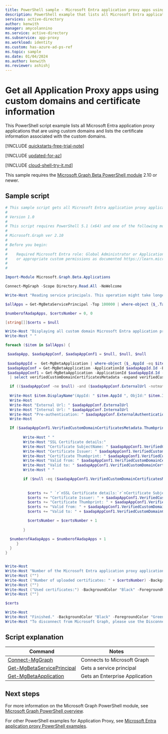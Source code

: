 ```yaml
---
title: PowerShell sample - Microsoft Entra application proxy apps using custom domains
description: PowerShell example that lists all Microsoft Entra application proxy applications that are using custom domains and certificate information.
services: active-directory
author: kenwith
manager: amycolannino
ms.service: active-directory
ms.subservice: app-proxy
ms.workload: identity
ms.custom: has-azure-ad-ps-ref
ms.topic: sample
ms.date: 01/04/2024
ms.author: kenwith
ms.reviewer: ashishj
---
```


# Get all Application Proxy apps using custom domains and certificate information

This PowerShell script example lists all Microsoft Entra application proxy applications that are using custom domains and lists the certificate information associated with the custom domains.

[!INCLUDE [quickstarts-free-trial-note](~/../azure-docs-pr/includes/quickstarts-free-trial-note.md)]

[!INCLUDE [updated-for-az](~/../azure-docs-pr/includes/updated-for-az.md)]

[!INCLUDE [cloud-shell-try-it.md](~/../azure-docs-pr/includes/cloud-shell-try-it.md)]

This sample requires the [Microsoft Graph Beta PowerShell module](/powershell/microsoftgraph/installation) 2.10 or newer.

## Sample script

```powershell
# This sample script gets all Microsoft Entra application proxy application custom domain applications & uploaded certificates.
#
# Version 1.0
#
# This script requires PowerShell 5.1 (x64) and one of the following modules:
#
# Microsoft.Graph ver 2.10
#
# Before you begin:
#    
#    Required Microsoft Entra role: Global Administrator or Application Administrator or Application Developer 
#    or appropriate custom permissions as documented https://learn.microsoft.com/en-us/azure/active-directory/roles/custom-enterprise-app-permissions
#
# 

Import-Module Microsoft.Graph.Beta.Applications

Connect-MgGraph -Scope Directory.Read.All -NoWelcome

Write-Host "Reading service principals. This operation might take longer..." -BackgroundColor "Black" -ForegroundColor "Green"

$allApps = Get-MgBetaServicePrincipal -Top 100000 | where-object {$_.Tags -Contains "WindowsAzureActiveDirectoryOnPremApp"}

$numberofAadapApps, $certsNumber = 0, 0

[string[]]$certs = $null

Write-Host "Displaying all custom domain Microsoft Entra application proxy applications and the uploaded certificates..." -BackgroundColor "Black" -ForegroundColor "Green"
Write-Host " "

foreach ($item in $allApps) {

 $aadapApp, $aadapAppConf, $aadapAppConf1 = $null, $null, $null
 
 $aadapAppId =  Get-MgBetaApplication | where-object {$_.AppId -eq $item.AppId}
 $aadapAppConf = Get-MgBetaApplication -ApplicationId $aadapAppId.Id -ErrorAction SilentlyContinue -select OnPremisesPublishing | select OnPremisesPublishing -expand OnPremisesPublishing 
 $aadapAppConf1 = Get-MgBetaApplication -ApplicationId $aadapAppId.Id -ErrorAction SilentlyContinue -select OnPremisesPublishing | select OnPremisesPublishing -expand OnPremisesPublishing `
  | select verifiedCustomDomainCertificatesMetadata -expand verifiedCustomDomainCertificatesMetadata 

  if (($aadapAppConf -ne $null) -and ($aadapAppConf.ExternalUrl -notmatch ".msappproxy.net")) {
   
  Write-Host $item.DisplayName"(AppId: " $item.AppId ", ObjId:" $item.Id")" -BackgroundColor "Black" -ForegroundColor "White"
  Write-Host
  Write-Host "External Url: " $aadapAppConf.ExternalUrl
  Write-Host "Internal Url: " $aadapAppConf.InternalUrl
  Write-Host "Pre-authentication: " $aadapAppConf.ExternalAuthenticationType
  Write-Host

  If ($aadapAppConf1.VerifiedCustomDomainCertificatesMetadata.Thumbprint.Length -ne 0) {
       
        Write-Host " "
        Write-Host "SSL Certificate details:"
        Write-Host "Certificate SubjectName: " $aadapAppConf1.VerifiedCustomDomainCertificatesMetadata.SubjectName
        Write-Host "Certificate Issuer: " $aadapAppConf1.VerifiedCustomDomainCertificatesMetadata.Issuer
        Write-Host "Certificate Thumbprint: " $aadapAppConf1.VerifiedCustomDomainCertificatesMetadata.Thumbprint
        Write-Host "Valid from: " $aadapAppConf1.VerifiedCustomDomainCertificatesMetadata.IssueDate
        Write-Host "Valid to: " $aadapAppConf1.VerifiedCustomDomainCertificatesMetadata.ExpiryDate
        Write-Host " "

        if ($null -eq ($aadapAppConf1.VerifiedCustomDomainCertificatesMetadata.Thumbprint | ? { $certs -match $_ })) {
        
        
          $certs += " `r`nSSL Certificate details:`r`nCertificate SubjectName: " + $aadapAppConf1.VerifiedCustomDomainCertificatesMetadata.SubjectName
          $certs += "Certificate Issuer: " + $aadapAppConf1.VerifiedCustomDomainCertificatesMetadata.Issuer
          $certs += "Certificate Thumbprint: " + $aadapAppConf1.VerifiedCustomDomainCertificatesMetadata.Thumbprint
          $certs += "Valid from: " + $aadapAppConf1.VerifiedCustomDomainCertificatesMetadata.IssueDate
          $certs += "Valid to: " + $aadapAppConf1.VerifiedCustomDomainCertificatesMetadata.ExpiryDate + "`r`n"

          $certsNumber = $certsNumber + 1
          
        }

  $numberofAadapApps = $numberofAadapApps + 1      
     }
  }
}


Write-Host
Write-Host "Number of the Microsoft Entra application proxy applications with custom domain: " $numberofAadapApps -BackgroundColor "Black" -ForegroundColor "White"
Write-Host ("")
Write-Host ("Number of uploaded certificates: " + $certsNumber) -BackgroundColor "Black" -ForegroundColor "White"
Write-Host ("")
Write-Host ("Used certificates:") -BackgroundColor "Black" -ForegroundColor "White"
Write-Host ("")

$certs 

Write-Host
Write-Host "Finished." -BackgroundColor "Black" -ForegroundColor "Green"
Write-Host "To disconnect from Microsoft Graph, please use the Disconnect-MgGraph cmdlet."
```

## Script explanation

| Command | Notes |
|---|---|
|[Connect-MgGraph](/powershell/module/microsoft.graph.authentication/connect-mggraph)| Connects to Microsoft Graph|
|[Get-MgBetaServicePrincipal](/powershell/module/microsoft.graph.applications/get-mgserviceprincipal)| Gets a service principal|
|[Get-MgBetaApplication](/powershell/module/microsoft.graph.beta.applications/get-mgbetaapplication)| Gets an Enterprise Application|

## Next steps

For more information on the Microsoft Graph PowerShell module, see [Microsoft Graph PowerShell overview](/powershell/microsoftgraph/overview).

For other PowerShell examples for Application Proxy, see [Microsoft Entra application proxy PowerShell examples](../application-proxy-powershell-samples.md).
